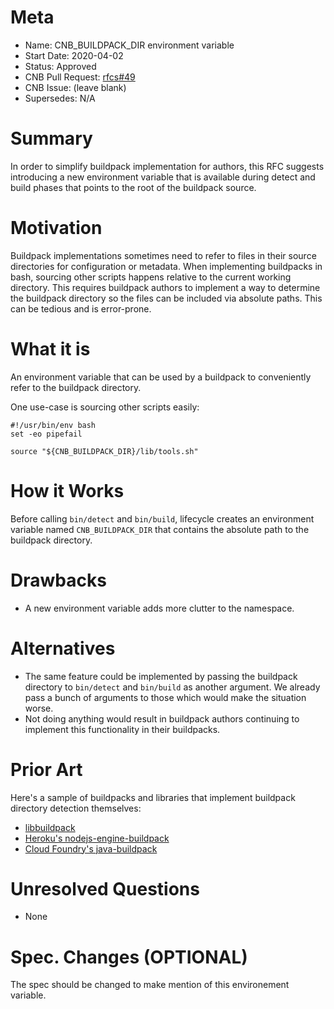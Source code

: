 # Meta
[meta]: #meta
- Name: CNB\_BUILDPACK\_DIR environment variable
- Start Date: 2020-04-02
- Status: Approved
- CNB Pull Request: [rfcs#49](https://github.com/buildpacks/rfcs/pull/71)
- CNB Issue: (leave blank)
- Supersedes: N/A

# Summary
[summary]: #summary

In order to simplify buildpack implementation for authors, this RFC suggests introducing a new environment variable that is available during detect and build phases that points to the root of the buildpack source.

# Motivation
[motivation]: #motivation

Buildpack implementations sometimes need to refer to files in their source directories for configuration or metadata. When implementing buildpacks in bash, sourcing other scripts happens relative to the current working directory. This requires buildpack authors to implement a way to determine the buildpack directory so the files can be included via absolute paths. This can be tedious and is error-prone.

# What it is
[what-it-is]: #what-it-is

An environment variable that can be used by a buildpack to conveniently refer to the buildpack directory.

One use-case is sourcing other scripts easily:

```
#!/usr/bin/env bash
set -eo pipefail

source "${CNB_BUILDPACK_DIR}/lib/tools.sh"
```

# How it Works
[how-it-works]: #how-it-works

Before calling `bin/detect` and `bin/build`, lifecycle creates an environment variable named `CNB_BUILDPACK_DIR` that contains the absolute path to the buildpack directory.

# Drawbacks
[drawbacks]: #drawbacks

- A new environment variable adds more clutter to the namespace.

# Alternatives
[alternatives]: #alternatives

* The same feature could be implemented by passing the buildpack directory to `bin/detect` and `bin/build` as another argument. We already pass a bunch of arguments to those which would make the situation worse.
* Not doing anything would result in buildpack authors continuing to implement this functionality in their buildpacks.


# Prior Art
[prior-art]: #prior-art

Here's a sample of buildpacks and libraries that implement buildpack directory detection themselves:

* [libbuildpack](https://github.com/buildpacks/libbuildpack/blob/35cf959642b9ebd903d39ba9290eaf57da25c80b/buildpack/buildpack.go#L88-L116)
* [Heroku's nodejs-engine-buildpack](https://github.com/heroku/nodejs-engine-buildpack/blob/b9489c80c3bed6b46491fbee0657eb59a25bb619/bin/detect#L6)
* [Cloud Foundry's java-buildpack](https://github.com/cloudfoundry/java-buildpack/blob/master/bin/compile#L21)


# Unresolved Questions
[unresolved-questions]: #unresolved-questions

- None

# Spec. Changes (OPTIONAL)
[spec-changes]: #spec-changes
The spec should be changed to make mention of this environement variable.
